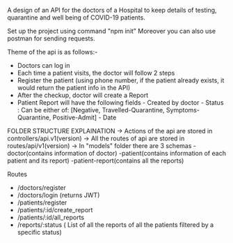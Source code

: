 A design of an API for the doctors of a Hospital to keep details of testing, quarantine and well being of COVID-19 patients.

Set up the project using command "npm init"
Moreover you can also use postman for sending requests.

Theme of the api is as follows:-

- Doctors can log in
- Each time a patient visits, the doctor will follow 2 steps
- Register the patient  (using phone number, if the patient
  already exists, it would return the patient info in the API)
- After the checkup, doctor will create a Report
- Patient Report will have the following fields
      - Created by doctor
      - Status : Can be either of: [Negative, Travelled-Quarantine,
         Symptoms-Quarantine, Positive-Admit]
      - Date



FOLDER STRUCTURE EXPLAINATION
-> Actions of the api are stored in controllers/api.v1(version)
-> All the routes of api are stored in routes/api/v1(version)
-> In "models" folder there are 3 schemas
   -doctor(contains information of doctor)
   -patient(contains information of each patient and its report)
   -patient-report(contains all the reports)

 Routes
- /doctors/register 
- /doctors/login (returns JWT)
- /patients/register
- /patients/:id/create_report
- /patients/:id/all_reports 
- /reports/:status ( List of all the reports of all the patients filtered by a specific status)
